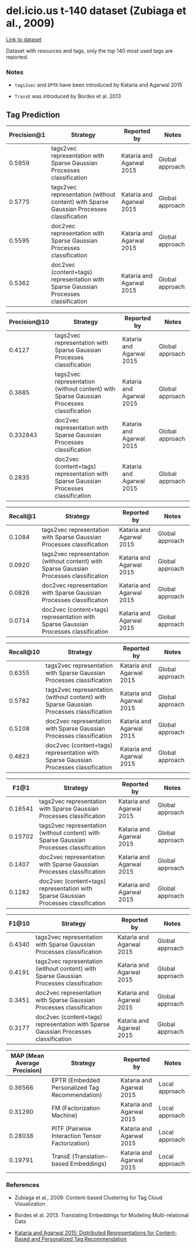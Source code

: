 del.icio.us t-140 dataset (Zubiaga et al., 2009)
===================

[Link to dataset](http://nlp.uned.es/social-tagging/delicioust140/)

Dataset with resources and tags, only the top 140 most used tags are reported.

### Notes

- `tags2vec` and `EPTR` have been introduced by Kataria and Agarwal 2015

- `TransE` was introduced by Bordes et al. 2013

## Tag Prediction

| Precision@1 |  Strategy | Reported by | Notes |
|------------|-----------|-------------|-------|
|0.5959| tags2vec representation with Sparse Gaussian Processes classification | Kataria and Agarwal 2015 | Global approach |
|0.5775| tags2vec representation (without content) with Sparse Gaussian Processes classification | Kataria and Agarwal 2015 | Global approach |
|0.5595| doc2vec representation with Sparse Gaussian Processes classification | Kataria and Agarwal 2015 | Global approach |
|0.5362| doc2vec (content+tags) representation with Sparse Gaussian Processes classification | Kataria and Agarwal 2015 | Global approach |

| Precision@10 |  Strategy | Reported by | Notes |
|------------|-----------|-------------|-------|
|0.4127| tags2vec representation with Sparse Gaussian Processes classification | Kataria and Agarwal 2015 | Global approach |
|0.3685| tags2vec representation (without content) with Sparse Gaussian Processes classification | Kataria and Agarwal 2015 | Global approach |
|0.332843| doc2vec representation with Sparse Gaussian Processes classification | Kataria and Agarwal 2015 | Global approach |
|0.2835| doc2vec (content+tags) representation with Sparse Gaussian Processes classification | Kataria and Agarwal 2015 | Global approach |

| Recall@1 |  Strategy | Reported by | Notes |
|------------|-----------|-------------|-------|
|0.1084| tags2vec representation with Sparse Gaussian Processes classification | Kataria and Agarwal 2015 | Global approach |
|0.0920| tags2vec representation (without content) with Sparse Gaussian Processes classification | Kataria and Agarwal 2015 | Global approach |
|0.0826| doc2vec representation with Sparse Gaussian Processes classification | Kataria and Agarwal 2015 | Global approach |
|0.0714| doc2vec (content+tags) representation with Sparse Gaussian Processes classification | Kataria and Agarwal 2015 | Global approach |

| Recall@10 |  Strategy | Reported by | Notes |
|------------|-----------|-------------|-------|
|0.6355| tags2vec representation with Sparse Gaussian Processes classification | Kataria and Agarwal 2015 | Global approach |
|0.5782| tags2vec representation (without content) with Sparse Gaussian Processes classification | Kataria and Agarwal 2015 | Global approach |
|0.5108| doc2vec representation with Sparse Gaussian Processes classification | Kataria and Agarwal 2015 | Global approach |
|0.4823| doc2vec (content+tags) representation with Sparse Gaussian Processes classification | Kataria and Agarwal 2015 | Global approach |

| F1@1 |  Strategy | Reported by | Notes |
|------------|-----------|-------------|-------|
|0.16541| tags2vec representation with Sparse Gaussian Processes classification | Kataria and Agarwal 2015 | Global approach |
|0.15702| tags2vec representation (without content) with Sparse Gaussian Processes classification | Kataria and Agarwal 2015 | Global approach |
|0.1407| doc2vec representation with Sparse Gaussian Processes classification | Kataria and Agarwal 2015 | Global approach |
|0.1282| doc2vec (content+tags) representation with Sparse Gaussian Processes classification | Kataria and Agarwal 2015 | Global approach |

| F1@10 |  Strategy | Reported by | Notes |
|------------|-----------|-------------|-------|
|0.4340| tags2vec representation with Sparse Gaussian Processes classification | Kataria and Agarwal 2015 | Global approach |
|0.4191| tags2vec representation (without content) with Sparse Gaussian Processes classification | Kataria and Agarwal 2015 | Global approach |
|0.3451| doc2vec representation with Sparse Gaussian Processes classification | Kataria and Agarwal 2015 | Global approach |
|0.3177| doc2vec (content+tags) representation with Sparse Gaussian Processes classification | Kataria and Agarwal 2015 | Global approach |

| MAP (Mean Average Precision) |  Strategy | Reported by | Notes |
|------------|-----------|-------------|-------|
|0.36566| EPTR (Embedded Personalized Tag Recommendation) | Kataria and Agarwal 2015 | Local approach |
|0.31290| FM (Factorization Machine) | Kataria and Agarwal 2015 | Local approach |
|0.28038| PITF (Pairwise Interaction Tensor Factorization) | Kataria and Agarwal 2015 | Local approach |
|0.19791| TransE (Translation-based Embeddings) | Kataria and Agarwal 2015 | Local approach |

### References

- Zubiaga et al., 2009: Content-based Clustering for Tag Cloud Visualization

- Bordes et al. 2013: Translating Embeddings for Modeling Multi-relational Data

- [Kataria and Agarwal 2015: Distributed Representations for Content-Based and Personalized Tag Recommendation](http://ieeexplore.ieee.org/xpls/icp.jsp?arnumber=7395832)